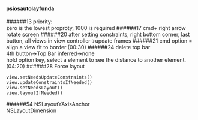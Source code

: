 #### psiosautolayfunda
######13
priority:  
zero is the lowest proproty, 1000 is required
######17
cmd+ right arrow rotate screen
######20
after setting constraints, right bottom corner, last button, all views in view controller->update frames
######21
cmd option =    align a view fit to border  (00:30)
######24
delete top bar  
4th button->Top Bar inferred->none  
hold option key, select a element to see the distance to another element. (04:20)
######28
Force layout
```
view.setNeedsUpdateConstraints()
view.updateConstraintsIfNeeded()
view.setNeedsLayout()
view.layoutIfNeeded()
```

######54
NSLayoutYAxisAnchor  
NSLayoutDimension  
